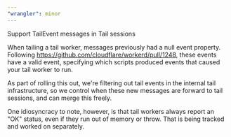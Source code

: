 ```yaml
---
"wrangler": minor
---
```


Support TailEvent messages in Tail sessions

When tailing a tail worker, messages previously had a null event property. Following https://github.com/cloudflare/workerd/pull/1248, these events have a valid event, specifying which scripts produced events that caused your tail worker to run.

As part of rolling this out, we're filtering out tail events in the internal tail infrastructure, so we control when these new messages are forward to tail sessions, and can merge this freely.

One idiosyncracy to note, however, is that tail workers always report an "OK" status, even if they run out of memory or throw. That is being tracked and worked on separately.
